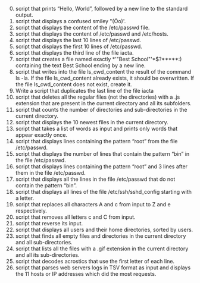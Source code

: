 0. script that prints “Hello, World”, followed by a new line to the standard output.
1. script that displays a confused smiley "(Ôo)'.
2. script that displays the content of the /etc/passwd file.
3. script that displays the content of /etc/passwd and /etc/hosts.
4. script that displays the last 10 lines of /etc/passwd.
5. script that displays the first 10 lines of /etc/passwd.
6. script that displays the third line of the file iacta.
7. script that creates a file named exactly *\'"Best School"'\*$?*****:) containing the text Best School ending by a new line.
8. script that writes into the file ls_cwd_content the result of the command ls -la. If the file ls_cwd_content already exists, it should be overwritten. If the file        ls_cwd_content does not exist, create it.
9. Write a script that duplicates the last line of the file iacta
10. script that deletes all the regular files (not the directories) with a .js extension that are present in the current directory and all its subfolders.
11. script that counts the number of directories and sub-directories in the current directory.
12. script that displays the 10 newest files in the current directory.
13. script that takes a list of words as input and prints only words that appear exactly once.
14. script that displays lines containing the pattern “root” from the file /etc/passwd.
15. script that displays the number of lines that contain the pattern “bin” in the file /etc/passwd.
16. script that displays lines containing the pattern “root” and 3 lines after them in the file /etc/passwd.
17. script that displays all the lines in the file /etc/passwd that do not contain the pattern “bin”.
18. script that displays all lines of the file /etc/ssh/sshd_config starting with a letter.
19. script that replaces all characters A and c from input to Z and e respectively.
20. script that removes all letters c and C from input.
21. script that reverse its input.
22. script that displays all users and their home directories, sorted by users.
23. script that finds all empty files and directories in the current directory and all sub-directories.
24. script that lists all the files with a .gif extension in the current directory and all its sub-directories.
25. script that decodes acrostics that use the first letter of each line.
26. script that parses web servers logs in TSV format as input and displays the 11 hosts or IP addresses which did the most requests.

